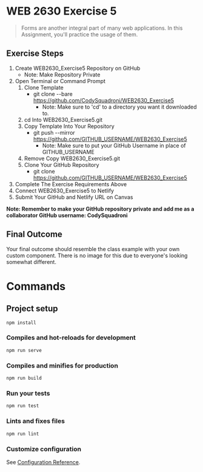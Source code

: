 # WEB 2630 Exercise 5
> Forms are another integral part of many web applications. In this Assignment, you'll practice the usage of them.

## Exercise Steps

1. Create WEB2630_Exercise5 Repository on GitHub
    * Note: Make Repository Private
2. Open Terminal or Command Prompt
    1. Clone Template
        * git clone --bare https://github.com/CodySquadroni/WEB2630_Exercise5
            * Note: Make sure to 'cd' to a directory you want it downloaded to.
    2. cd Into WEB2630_Exercise5.git
    3. Copy Template Into Your Repository
        * git push --mirror https://github.com/GITHUB_USERNAME/WEB2630_Exercise5
            * Note: Make sure to put your GitHub Username in place of GITHUB_USERNAME
    4. Remove Copy WEB2630_Exercise5.git
    5. Clone Your GitHub Repository
        * git clone https://github.com/GITHUB_USERNAME/WEB2630_Exercise5
3. Complete The Exercise Requirements Above
4. Connect WEB2630_Exercise5 to Netlify
5. Submit Your GitHub and Netlify URL on Canvas

**Note: Remember to make your GitHub repository private and add me as a collaborator GitHub username: CodySquadroni**

## Final Outcome
Your final outcome should resemble the class example with your own custom component. There is no image for this due to everyone's looking somewhat different.

# Commands
## Project setup
```
npm install
```

### Compiles and hot-reloads for development
```
npm run serve
```

### Compiles and minifies for production
```
npm run build
```

### Run your tests
```
npm run test
```

### Lints and fixes files
```
npm run lint
```

### Customize configuration
See [Configuration Reference](https://cli.vuejs.org/config/).
